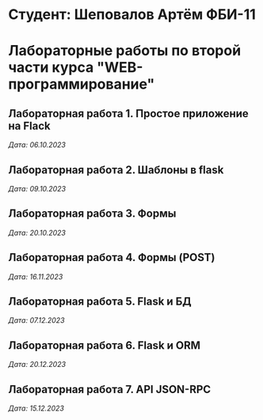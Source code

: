 # Студент: Шеповалов Артём ФБИ-11

# Лабораторные работы по второй части курса "WEB-программирование" 

## Лабораторная работа 1. Простое приложение на Flack

*Дата: 06.10.2023*

## Лабораторная работа 2. Шаблоны в flask

*Дата: 09.10.2023*

## Лабораторная работа 3. Формы

*Дата: 20.10.2023*

## Лабораторная работа 4. Формы (POST)

*Дата: 16.11.2023*

## Лабораторная работа 5. Flask и БД

*Дата: 07.12.2023*

## Лабораторная работа 6. Flask и ORM

*Дата: 20.12.2023*

## Лабораторная работа 7. API JSON-RPC

*Дата: 15.12.2023*


